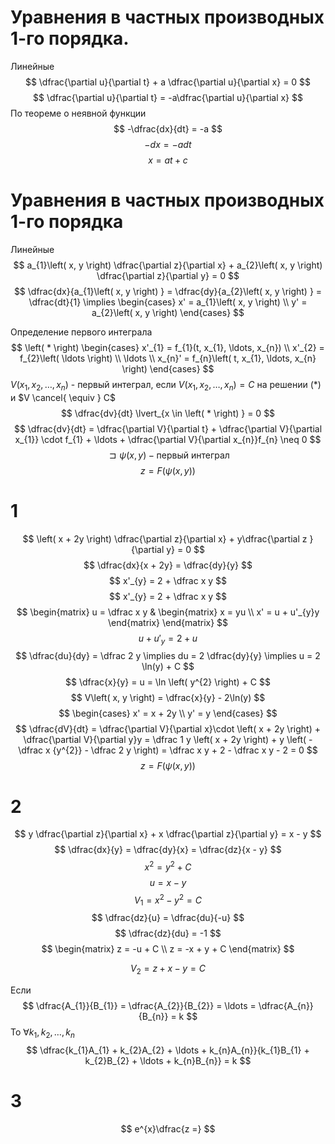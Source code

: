 # Уравнения в частных производных 1-го порядка.
Линейные
$$
\dfrac{\partial u}{\partial t} + a \dfrac{\partial u}{\partial x} = 0
$$
$$
\dfrac{\partial u}{\partial t} = -a\dfrac{\partial u}{\partial x}
$$
По теореме о неявной функции
$$
-\dfrac{dx}{dt} = -a
$$
$$
-dx = -adt
$$
$$
x = at + c
$$



# Уравнения в частных производных 1-го порядка
Линейные
$$
a_{1}\left( x, y \right) \dfrac{\partial z}{\partial x} + a_{2}\left( x, y \right) \dfrac{\partial z}{\partial y} = 0
$$$$
\dfrac{dx}{a_{1}\left( x, y \right) } = \dfrac{dy}{a_{2}\left( x, y \right) } = \dfrac{dt}{1} \implies \begin{cases}
x' = a_{1}\left( x, y \right)  \\
y' = a_{2}\left( x, y \right)
\end{cases}
$$

Определение первого интеграла
$$
\left( * \right) \begin{cases}
x'_{1} = f_{1}(t, x_{1}, \ldots, x_{n}) \\
x'_{2} = f_{2}\left( \ldots \right)  \\
\ldots \\
x_{n}' = f_{n}\left( t, x_{1}, \ldots, x_{n} \right) 
\end{cases}
$$
$V\left( x_{1}, x_{2}, \ldots, x_{n} \right)$ - первый интеграл, если $V\left( x_{1}, x_{2}, \ldots, x_{n} \right) = C$ на решении $\left( * \right)$ и $V \cancel{ \equiv } C$
$$
\dfrac{dv}{dt} \lvert_{x \in \left( * \right) } = 0
$$
$$
\dfrac{dv}{dt} = \dfrac{\partial V}{\partial t} + \dfrac{\partial V}{\partial x_{1}} \cdot f_{1} + \ldots + \dfrac{\partial V}{\partial x_{n}}f_{n} \neq 0
$$
$$
\sqsupset \psi \left( x, y \right) - \text{первый интеграл}
$$
$$
z = F\left( \psi \left( x, y \right)  \right)
$$

# 1
$$
\left( x + 2y \right) \dfrac{\partial z}{\partial x} + y\dfrac{\partial z }{\partial y} = 0
$$
$$
\dfrac{dx}{x + 2y} = \dfrac{dy}{y}
$$
$$
x'_{y} = 2 + \dfrac x y
$$
$$
x'_{y} = 2 + \dfrac x y
$$
$$
\begin{matrix}
u = \dfrac x y & \begin{matrix}
x = yu \\
x' = u + u'_{y}y
\end{matrix}
\end{matrix}
$$
$$
u + u'_{y} = 2 + u
$$
$$
\dfrac{du}{dy} = \dfrac 2 y \implies du = 2 \dfrac{dy}{y} \implies u = 2 \ln(y) + C
$$
$$
\dfrac{x}{y} = u = \ln \left( y^{2} \right) + C
$$
$$
V\left( x, y \right) = \dfrac{x}{y} - 2\ln(y)
$$
$$
\begin{cases}
x' = x + 2y \\
y' = y
\end{cases}
$$
$$
\dfrac{dV}{dt} = \dfrac{\partial V}{\partial x}\cdot \left( x + 2y \right) + \dfrac{\partial V}{\partial y}y = \dfrac 1 y \left( x + 2y \right) + y \left( - \dfrac x {y^{2}} - \dfrac 2 y \right) = \dfrac x y + 2 - \dfrac x y - 2 = 0
$$
$$
z = F\left( \psi \left( x, y \right)  \right) 
$$

# 2
$$
y \dfrac{\partial z}{\partial x} + x \dfrac{\partial z}{\partial y} = x - y
$$
$$
\dfrac{dx}{y} = \dfrac{dy}{x} = \dfrac{dz}{x - y}
$$
$$
x^{2} = y^{2} + C 
$$
$$
u = x - y 
$$
$$
V_{1} = x^{2} - y^{2} = C
$$
$$
\dfrac{dz}{u} = \dfrac{du}{-u}
$$
$$
\dfrac{dz}{du} = -1
$$
$$
\begin{matrix}
z = -u + C \\
z = -x + y + C
\end{matrix}
$$

$$
V_{2} = z + x - y = C
$$

Если 
$$
\dfrac{A_{1}}{B_{1}} = \dfrac{A_{2}}{B_{2}} = \ldots = \dfrac{A_{n}}{B_{n}} = k
$$
То $\forall k_{1}, k_{2}, \ldots, k_{n}$
$$
\dfrac{k_{1}A_{1} + k_{2}A_{2} + \ldots + k_{n}A_{n}}{k_{1}B_{1} + k_{2}B_{2} + \ldots + k_{n}B_{n}} = k
$$
# 3
$$
e^{x}\dfrac{z =}
$$